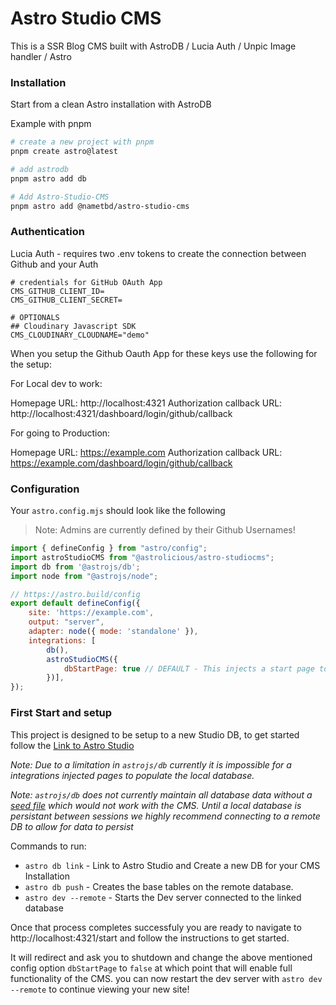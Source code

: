 # Astro Studio CMS

This is a SSR Blog CMS built with AstroDB / Lucia Auth / Unpic Image handler / Astro

### Installation

Start from a clean Astro installation with AstroDB

Example with pnpm

```sh
# create a new project with pnpm
pnpm create astro@latest
```

```sh
# add astrodb
pnpm astro add db
```

```sh
# Add Astro-Studio-CMS
pnpm astro add @nametbd/astro-studio-cms
```

### Authentication

Lucia Auth - requires two .env tokens to create the connection between Github and your Auth

```
# credentials for GitHub OAuth App
CMS_GITHUB_CLIENT_ID=
CMS_GITHUB_CLIENT_SECRET=

# OPTIONALS
## Cloudinary Javascript SDK
CMS_CLOUDINARY_CLOUDNAME="demo"
```

When you setup the Github Oauth App for these keys use the following for the setup:

For Local dev to work:

Homepage URL: http://localhost:4321
Authorization callback URL: http://localhost:4321/dashboard/login/github/callback

For going to Production:

Homepage URL: https://example.com
Authorization callback URL: https://example.com/dashboard/login/github/callback

### Configuration

Your `astro.config.mjs` should look like the following

> Note: Admins are currently defined by their Github Usernames!

```mjs
import { defineConfig } from "astro/config";
import astroStudioCMS from "@astrolicious/astro-studiocms";
import db from '@astrojs/db';
import node from "@astrojs/node";

// https://astro.build/config
export default defineConfig({
	site: 'https://example.com',
	output: "server",
	adapter: node({ mode: 'standalone' }),
	integrations: [
        db(),
        astroStudioCMS({
            dbStartPage: true // DEFAULT - This injects a start page to setup your DB data.
        })],
});
```

### First Start and setup

This project is designed to be setup to a new Studio DB, to get started follow the [Link to Astro Studio](https://docs.astro.build/en/recipes/studio/#create-a-new-studio-project)

*Note: Due to a limitation in `astrojs/db` currently it is impossible for a integrations injected pages to populate the local database.*

*Note: `astrojs/db` does not currently maintain all database data without a [seed file](https://docs.astro.build/en/guides/astro-db/#seed-your-database) which would not work with the CMS. Until a local database is persistant between sessions we highly recommend connecting to a remote DB to allow for data to persist*

Commands to run:
- `astro db link` - Link to Astro Studio and Create a new DB for your CMS Installation
- `astro db push` - Creates the base tables on the remote database.
- `astro dev --remote` - Starts the Dev server connected to the linked database

Once that process completes successfuly you are ready to navigate to http://localhost:4321/start and follow the instructions to get started.

It will redirect and ask you to shutdown and change the above mentioned config option `dbStartPage` to `false` at which point that will enable full functionality of the CMS. you can now restart the dev server with `astro dev --remote` to continue viewing your new site!